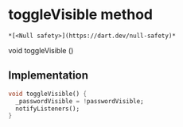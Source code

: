 


# toggleVisible method




    *[<Null safety>](https://dart.dev/null-safety)*




void toggleVisible
()








## Implementation

```dart
void toggleVisible() {
  _passwordVisible = !passwordVisible;
  notifyListeners();
}
```







